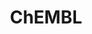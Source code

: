 ---
layout: default
bigquery: https://console.cloud.google.com/bigquery?p=patents-public-data&d=ebi_chembl&page=dataset
citation: '"The ChEMBL database in 2017." Anna Gaulton, Anne Hersey, Michał Nowotka,
  A Patrícia Bento, Jon Chambers, David Mendez, Prudence Mutowo, Francis Atkinson,
  Louisa J Bellis, Elena Cibrián-Uhalte, Mark Davies, Nathan Dedman, Anneli Karlsson,
  María Paula Magariños, John P Overington, George Papadatos, Ines Smit, Andrew R
  Leach Nucleic acids Research (2017) 45 (Database Issue), D945-D954'
contributors: European Bioinformatics Institute
cost: None
description: ChEMBL Data is a manually curated database of small molecules used in
  drug discovery, including information about existing patented drugs.
documentation: 'schema: https://www.ebi.ac.uk/chembl/db_schema


  '
last_edit: 04/09/2022, 08:02:15
location: https://console.cloud.google.com/marketplace/product/google_patents_public_datasets/chembl
maintained_by: EMBL-EBI, an outstation of European Molecular Biology Laboratory
related_publications: '

  ChEMBL: towards direct deposition of bioassay data.


  Mendez D, Gaulton A, Bento AP, Chambers J, De Veij M, Félix E, Magariños MP, Mosquera
  JF, Mutowo P, Nowotka M, Gordillo-Marañón M, Hunter F, Junco L, Mugumbate G, Rodriguez-Lopez
  M, Atkinson F, Bosc N, Radoux CJ, Segura-Cabrera A, Hersey A, Leach AR.


  — Nucleic Acids Res. 2019; 47(D1):D930-D940. doi: 10.1093/nar/gky1075

  '
schema_fields:
- hba_lipinski
- bao_id
- issue
- mw_monoisotopic
- ridx
- molecular_mechanism
- dosed_ingredient
- pubmed_id
- heavy_atoms
- definition
- therapeutic_flag
- doc_type
- class_level
- journal
- mc_organism
- warning_id
- direct_interaction
- approval_date
- title
- molregno
- compound_name
- atc_code
- l6
- mol_frac_id
- frac_class_id
- alert_set_id
- patent_no
- parenteral
- full_molformula
- bao_format
- active_molregno
- level2
- upper_value
- site_id
- nda_type
- entity_id
- domain_type
- mecref_id
- max_phase_for_ind
- actsm_id
- src_compound_id
- compsyn_id
- set_name
- activity_id
- ref_id
- ass_cls_map_id
- chebi_par_id
- trade_name
- confidence_score
- company
- metabolite_record_id
- alert_id
- updated_by
- parent_id
- molfile
- cell_source_tax_id
- level4_description
- activity_comment
- std_act_id
- log_id
- hba
- num_lipinski_ro5_violations
- usan_substem
- cell_id
- irac_code
- enzyme_name
- component_id
- doi
- standard_value
- mol_atc_id
- src_assay_id
- assay_desc
- assay_class_id
- assay_tax_id
- patent_expire_date
- downgraded
- doc_id
- level5
- who_name
- withdrawn_year
- substrate_record_id
- pathway_key
- cell_source_organism
- tid
- oc_id
- usan_stem
- acd_most_apka
- inorganic_flag
- withdrawn_country
- molecular_species
- l3
- aspect
- compd_id
- relationship
- le
- targrel_id
- biocomp_id
- assay_category
- target_desc
- ro3_pass
- acd_logd
- priority
- type
- uberon_id
- sitecomp_id
- mc_target_accession
- updated_on
- first_approval
- formulation_id
- predbind_id
- warning_country
- parent_go_id
- aidx
- strength
- short_name
- natural_product
- previous_company
- innovator_company
- isoform
- warning_year
- bto_id
- mesh_heading
- units
- acd_most_bpka
- species_group_flag
- confidence
- assay_test_type
- status
- patent_use_code
- src_description
- major_class
- active_ingredient
- met_conversion
- assay_param_id
- hbd_lipinski
- standard_inchi_key
- sei
- published_relation
- target_mapping
- selectivity_comment
- mol_hrac_id
- level4
- black_box_warning
- toid
- ddd_admr
- start_position
- warning_description
- usan_year
- met_comment
- normal_range_max
- parent_type
- qudt_units
- sequence_md5sum
- cx_logd
- path
- bei
- l5
- subgroup
- parameter_type
- drug_record_id
- published_value
- who_extra
- assay_cell_type
- submission_date
- mol_irac_id
- level1
- cell_ontology_id
- binding_site_comment
- assay_strain
- potential_duplicate
- product_id
- indication_class
- availability_type
- variant_id
- mc_tax_id
- target_type
- prodrug
- hrac_code
- drug_substance_flag
- smarts
- cl_lincs_id
- site_residues
- warning_type
- assay_source
- label
- year
- mesh_id
- job_id
- first_page
- cell_source_tissue
- idx
- ddd_id
- structure_type
- withdrawn_flag
- full_mwt
- domain_id
- volume
- text_value
- mw_freebase
- parameter_value
- prediction_method
- prod_pat_id
- published_units
- site_name
- tissue_id
- rtb
- route
- chirality
- hrac_class_id
- caloha_id
- ref_type
- helm_notation
- cpd_str_alert_id
- cx_most_apka
- usan_stem_id
- source
- clo_id
- curated_by
- patent_id
- annotation
- src_id
- relation
- bao_endpoint
- applicant_full_name
- compound_key
- db_source
- l7
- targcomp_id
- max_phase
- pathway_id
- molsyn_id
- relationship_type
- assay_tissue
- stat
- delist_flag
- assay_subcellular_fraction
- rgid
- uo_units
- usan_stem_definition
- ap_id
- standard_text_value
- ref_url
- mc_target_type
- cx_logp
- withdrawn_reason
- met_id
- synonyms
- comments
- tbl
- stem_class
- last_active
- db_version
- warnref_id
- polymer_flag
- accession
- mechanism_of_action
- first_in_class
- canonical_smiles
- level3
- oral
- efo_id
- domain_description
- data_validity_comment
- molecule_type
- cell_name
- assay_id
- standard_flag
- l8
- res_stem_id
- mutation
- as_id
- description
- value
- hbd
- num_alerts
- curation_comment
- enzyme_tid
- standard_inchi
- assay_type
- withdrawn_class
- activity_count
- action_type
- authors
- mc_target_name
- ddd_value
- sequence
- last_page
- research_stem
- protclasssyn_id
- cell_description
- comp_go_id
- source_domain_id
- num_ro5_violations
- co_stem_id
- normal_range_min
- relationship_desc
- creation_date
- standard_type
- l2
- alogp
- acd_logp
- disease_efficacy
- src_short_name
- smid
- psa
- drugind_id
- efo_term
- metref_id
- end_position
- tid_fixed
- record_id
- name
- comp_class_id
- mec_id
- ddd_comment
- lle
- standard_relation
- published_type
- assay_organism
- domain_name
- irac_class_id
- cidx
- level2_description
- mechanism_comment
- ingredient
- syn_type
- aromatic_rings
- component_type
- go_id
- pref_name
- ddd_units
- drug_product_flag
- abstract
- topical
- homologue
- publication_number
- stem
- standard_units
- warning_class
- level3_description
- result_flag
- orig_description
- protein_class_desc
- related_tid
- parent_molregno
- version
- organism
- component_synonym
- protein_class_id
- qed_weighted
- cx_most_bpka
- protein_class_synonym
- l4
- pchembl_value
- dosage_form
- tax_id
- chembl_id
- indref_id
- standard_upper_value
- cellosaurus_id
- frac_code
- country
- alert_name
- entity_type
- level1_description
- class_type
- ad_type
- l1
shortname: chembl
tags:
- biotechnology
- health
- chemical
- bioinformatics
- medical
terms_of_use: CC BY-SA 3.0
title: ChEMBL
uuid: e232a192-965c-4ec9-904c-155b6dfe56c5
---